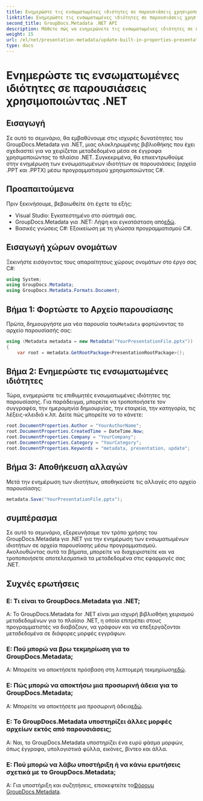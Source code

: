 ```yaml
---
title: Ενημερώστε τις ενσωματωμένες ιδιότητες σε παρουσιάσεις χρησιμοποιώντας .NET
linktitle: Ενημερώστε τις ενσωματωμένες ιδιότητες σε παρουσιάσεις χρησιμοποιώντας .NET
second_title: GroupDocs.Metadata .NET API
description: Μάθετε πώς να ενημερώνετε τις ενσωματωμένες ιδιότητες σε παρουσιάσεις χρησιμοποιώντας το .NET με το GroupDocs.Metadata, μια ευέλικτη βιβλιοθήκη χειρισμού μεταδεδομένων.
weight: 15
url: /el/net/presentation-metadata/update-built-in-properties-presentations/
type: docs
---
```

# Ενημερώστε τις ενσωματωμένες ιδιότητες σε παρουσιάσεις χρησιμοποιώντας .NET

## Εισαγωγή
Σε αυτό το σεμινάριο, θα εμβαθύνουμε στις ισχυρές δυνατότητες του GroupDocs.Metadata για .NET, μιας ολοκληρωμένης βιβλιοθήκης που έχει σχεδιαστεί για να χειρίζεται μεταδεδομένα μέσα σε έγγραφα χρησιμοποιώντας το πλαίσιο .NET. Συγκεκριμένα, θα επικεντρωθούμε στην ενημέρωση των ενσωματωμένων ιδιοτήτων σε παρουσιάσεις (αρχεία .PPT και .PPTX) μέσω προγραμματισμού χρησιμοποιώντας C#.
## Προαπαιτούμενα
Πριν ξεκινήσουμε, βεβαιωθείτε ότι έχετε τα εξής:
- Visual Studio: Εγκατεστημένο στο σύστημά σας.
-  GroupDocs.Metadata για .NET: Λήψη και εγκατάσταση από[εδώ](https://releases.groupdocs.com/metadata/net/).
- Βασικές γνώσεις C#: Εξοικείωση με τη γλώσσα προγραμματισμού C#.

## Εισαγωγή χώρων ονομάτων
Ξεκινήστε εισάγοντας τους απαραίτητους χώρους ονομάτων στο έργο σας C#:
```csharp
using System;
using GroupDocs.Metadata;
using GroupDocs.Metadata.Formats.Document;
```
## Βήμα 1: Φορτώστε το Αρχείο παρουσίασης
 Πρώτα, δημιουργήστε μια νέα παρουσία του`Metadata` φορτώνοντας το αρχείο παρουσίασής σας:
```csharp
using (Metadata metadata = new Metadata("YourPresentationFile.pptx"))
{
    var root = metadata.GetRootPackage<PresentationRootPackage>();
```
## Βήμα 2: Ενημερώστε τις ενσωματωμένες ιδιότητες
Τώρα, ενημερώστε τις επιθυμητές ενσωματωμένες ιδιότητες της παρουσίασης. Για παράδειγμα, μπορείτε να τροποποιήσετε τον συγγραφέα, την ημερομηνία δημιουργίας, την εταιρεία, την κατηγορία, τις λέξεις-κλειδιά κ.λπ. Δείτε πώς μπορείτε να το κάνετε:
```csharp
root.DocumentProperties.Author = "YourAuthorName";
root.DocumentProperties.CreatedTime = DateTime.Now;
root.DocumentProperties.Company = "YourCompany";
root.DocumentProperties.Category = "YourCategory";
root.DocumentProperties.Keywords = "metadata, presentation, update";
```
## Βήμα 3: Αποθήκευση αλλαγών
Μετά την ενημέρωση των ιδιοτήτων, αποθηκεύστε τις αλλαγές στο αρχείο παρουσίασης:
```csharp
metadata.Save("YourPresentationFile.pptx");
```

## συμπέρασμα
Σε αυτό το σεμινάριο, εξερευνήσαμε τον τρόπο χρήσης του GroupDocs.Metadata για .NET για την ενημέρωση των ενσωματωμένων ιδιοτήτων σε αρχεία παρουσίασης μέσω προγραμματισμού. Ακολουθώντας αυτά τα βήματα, μπορείτε να διαχειριστείτε και να τροποποιήσετε αποτελεσματικά τα μεταδεδομένα στις εφαρμογές σας .NET.

## Συχνές ερωτήσεις
### Ε: Τι είναι το GroupDocs.Metadata για .NET;
Α: Το GroupDocs.Metadata for .NET είναι μια ισχυρή βιβλιοθήκη χειρισμού μεταδεδομένων για το πλαίσιο .NET, η οποία επιτρέπει στους προγραμματιστές να διαβάζουν, να γράφουν και να επεξεργάζονται μεταδεδομένα σε διάφορες μορφές εγγράφων.
### Ε: Πού μπορώ να βρω τεκμηρίωση για το GroupDocs.Metadata;
 Α: Μπορείτε να αποκτήσετε πρόσβαση στη λεπτομερή τεκμηρίωση[εδώ](https://tutorials.groupdocs.com/metadata/net/).
### Ε: Πώς μπορώ να αποκτήσω μια προσωρινή άδεια για το GroupDocs.Metadata;
 Α: Μπορείτε να αποκτήσετε μια προσωρινή άδεια[εδώ](https://purchase.groupdocs.com/temporary-license/).
### Ε: Το GroupDocs.Metadata υποστηρίζει άλλες μορφές αρχείων εκτός από παρουσιάσεις;
Α: Ναι, το GroupDocs.Metadata υποστηρίζει ένα ευρύ φάσμα μορφών, όπως έγγραφα, υπολογιστικά φύλλα, εικόνες, βίντεο και άλλα.
### Ε: Πού μπορώ να λάβω υποστήριξη ή να κάνω ερωτήσεις σχετικά με το GroupDocs.Metadata;
 Α: Για υποστήριξη και συζητήσεις, επισκεφτείτε το[Φόρουμ GroupDocs.Metadata](https://forum.groupdocs.com/c/metadata/14).